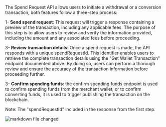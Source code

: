 The Spend Request API allows users to initiate a withdrawal or a conversion transaction, both features follow a three-step process:

1- **Send spend request**: This request will trigger a response containing a preview of the transaction,
including any applicable fees. The purpose of this step is to allow users to review and verify the information provided,
including the amount and any associated fees before proceeding.

3- **Review transaction details**: Once a spend request is made, the API responds with a unique spendRequestId. This identifier enables users to retrieve the complete transaction details using the "Get Wallet Transaction" endpoint documented above. By doing so, users can perform a thorough review and ensure the accuracy of the transaction information before proceeding further.

3- **Confirm spending funds**: the confirm spending funds endpoint is used to confirm spending funds from the merchant wallet, or to confirm converting funds, it is used to trigger publishing the transaction on the blockchain.

Note: The "spendRequestId" included in the response from the first step.

![markdown file changed](./withdrawal_flow.png)